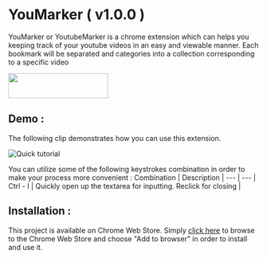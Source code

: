# YouMarker ( v1.0.0 )
YouMarker or YoutubeMarker is a chrome extension which can helps you keeping track of your youtube videos in an easy and viewable manner. Each bookmark will be separated and categories into a collection corresponding to a specific video

<img src="http://kerrick.github.io/Mostly-Harmless/images/ss_webstore.png" width="200" height=50 />



## Demo :
The following clip demonstrates how you can use this extension.

![Quick tutorial](https://media.giphy.com/media/bGIumLpZg0P6QhNjlI/giphy.gif)


You can utilize some of the following keystrokes combination in order to make your process more convenient :
Combination | Description | 
--- | --- | 
Ctrl - I | Quickly open up the textarea for inputting. Reclick for closing  | 

## Installation :
This project is available on Chrome Web Store. Simply [click here](https://media.giphy.com/media/bGIumLpZg0P6QhNjlI/giphy.gif) to browse to the Chrome Web Store and choose "Add to browser" in order to install and use it.
